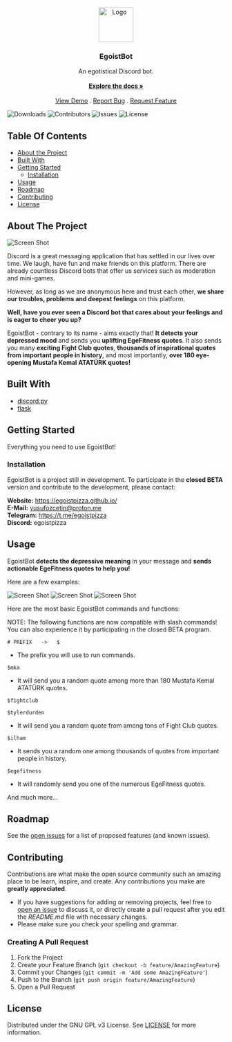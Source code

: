 <br/>
<p align="center">
  <a href="https://github.com/egoistpizza/EgoistBot">
    <img src="https://cdn.discordapp.com/attachments/982678664758054944/991476569614860428/profilephoto.png" alt="Logo" width="80" height="80">
  </a>

  <h3 align="center">EgoistBot</h3>

  <p align="center">
    An egotistical Discord bot.
    <br/>
    <br/>
    <a href="https://github.com/egoistpizza/EgoistBot"><strong>Explore the docs »</strong></a>
    <br/>
    <br/>
    <a href="https://github.com/egoistpizza/EgoistBot">View Demo</a>
    .
    <a href="https://github.com/egoistpizza/EgoistBot/issues">Report Bug</a>
    .
    <a href="https://github.com/egoistpizza/EgoistBot/issues">Request Feature</a>
  </p>
</p>

![Downloads](https://img.shields.io/github/downloads/egoistpizza/EgoistBot/total) ![Contributors](https://img.shields.io/github/contributors/egoistpizza/EgoistBot?color=dark-green) ![Issues](https://img.shields.io/github/issues/egoistpizza/EgoistBot) ![License](https://img.shields.io/github/license/egoistpizza/EgoistBot) 

## Table Of Contents

* [About the Project](#about-the-project)
* [Built With](#built-with)
* [Getting Started](#getting-started)
  * [Installation](#installation)
* [Usage](#usage)
* [Roadmap](#roadmap)
* [Contributing](#contributing)
* [License](#license)

## About The Project

![Screen Shot](https://cdn.discordapp.com/attachments/982678664758054944/991477243236847626/discord_banner.jpeg)

Discord is a great messaging application that has settled in our lives over time. We laugh, have fun and make friends on this platform. There are already countless Discord bots that offer us services such as moderation and mini-games.

However, as long as we are anonymous here and trust each other, **we share our troubles, problems and deepest feelings** on this platform.

**Well, have you ever seen a Discord bot that cares about your feelings and is eager to cheer you up?**

EgoistBot - contrary to its name - aims exactly that! **It detects your depressed mood** and sends you **uplifting EgeFitness quotes**. It also sends you many **exciting Fight Club quotes**, **thousands of inspirational quotes from important people in history**, and most importantly, **over 180 eye-opening Mustafa Kemal ATATÜRK quotes!**

## Built With



* [discord.py](https://discordpy.readthedocs.io/en/stable/)
* [flask](https://flask.palletsprojects.com/en/2.1.x/)

## Getting Started

Everything you need to use EgoistBot!

### Installation

EgoistBot is a project still in development. To participate in the **closed BETA** version and contribute to the development, please contact:

**Website:** https://egoistpizza.github.io/                               
**E-Mail:** yusufozcetin@proton.me                                   
**Telegram:** https://t.me/egoistpizza                               
**Discord:** egoistpizza

## Usage

EgoistBot **detects the depressive meaning** in your message and **sends actionable EgeFitness quotes to help you!**

Here are a few examples:

![Screen Shot](https://cdn.discordapp.com/attachments/982678664758054944/991469568071585894/unknown.png)
![Screen Shot](https://cdn.discordapp.com/attachments/982678664758054944/991469733872418856/unknown.png)
![Screen Shot](https://cdn.discordapp.com/attachments/982678664758054944/991469836255375390/unknown.png)

Here are the most basic EgoistBot commands and functions:

NOTE: The following functions are now compatible with slash commands! You can also experience it by participating in the closed BETA program.

```
# PREFIX   ->   $
```
* The prefix you will use to run commands.

```
$mka
```
* It will send you a random quote among more than 180 Mustafa Kemal ATATÜRK quotes. 

```
$fightclub
``` 
```
$tylerdurden
```
* It will send you a random quote from among tons of Fight Club quotes.
 
```
$ilham
```
* It sends you a random one among thousands of quotes from important people in history.

```
$egefitness
```
* It will randomly send you one of the numerous EgeFitness quotes.

And much more...

## Roadmap

See the [open issues](https://github.com/egoistpizza/EgoistBot/issues) for a list of proposed features (and known issues).

## Contributing

Contributions are what make the open source community such an amazing place to be learn, inspire, and create. Any contributions you make are **greatly appreciated**.
* If you have suggestions for adding or removing projects, feel free to [open an issue](https://github.com/egoistpizza/EgoistBot/issues/new) to discuss it, or directly create a pull request after you edit the *README.md* file with necessary changes.
* Please make sure you check your spelling and grammar.

### Creating A Pull Request

1. Fork the Project
2. Create your Feature Branch (`git checkout -b feature/AmazingFeature`)
3. Commit your Changes (`git commit -m 'Add some AmazingFeature'`)
4. Push to the Branch (`git push origin feature/AmazingFeature`)
5. Open a Pull Request

## License

Distributed under the GNU GPL v3 License. See [LICENSE](https://github.com/egoistpizza/EgoistBot/blob/main/LICENSE) for more information.
